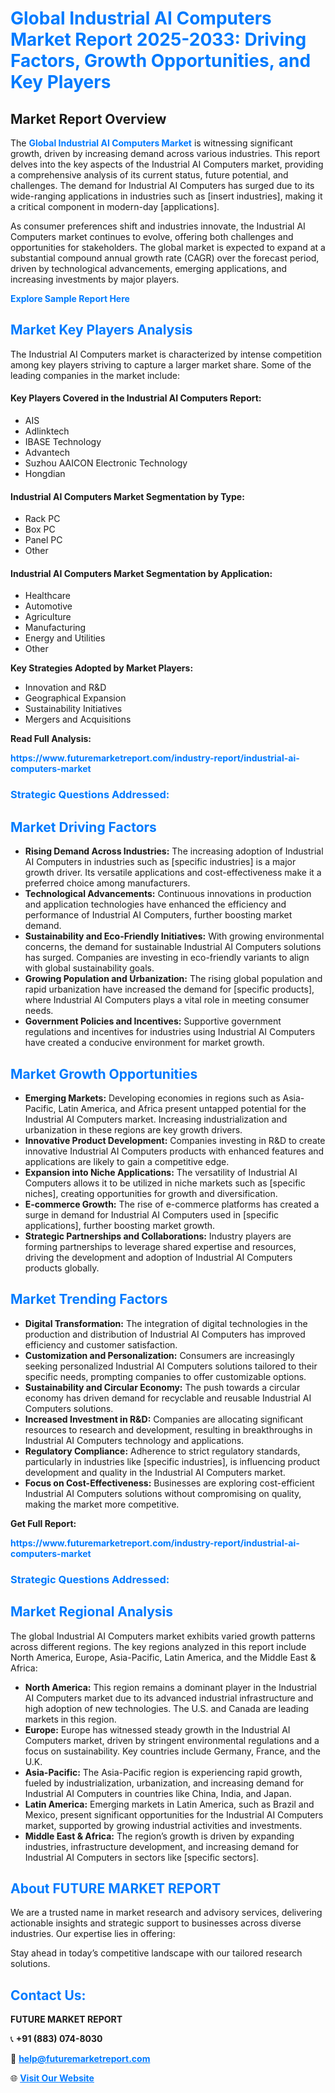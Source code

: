 <h1 style="color: #007BFF;">Global Industrial AI Computers Market Report 2025-2033: Driving Factors, Growth Opportunities, and Key Players</h1>

<section id="overview">
<h2>Market Report Overview</h2>
<p>The <a href="https://www.futuremarketreport.com/industry-report/industrial-ai-computers-market" style="color: #007BFF; text-decoration: none;"><strong>Global Industrial AI Computers Market</strong></a> is witnessing significant growth, driven by increasing demand across various industries. This report delves into the key aspects of the Industrial AI Computers market, providing a comprehensive analysis of its current status, future potential, and challenges. The demand for Industrial AI Computers has surged due to its wide-ranging applications in industries such as [insert industries], making it a critical component in modern-day [applications].</p>
<p>As consumer preferences shift and industries innovate, the Industrial AI Computers market continues to evolve, offering both challenges and opportunities for stakeholders. The global market is expected to expand at a substantial compound annual growth rate (CAGR) over the forecast period, driven by technological advancements, emerging applications, and increasing investments by major players.</p>
</section>

<section id="overview">
<p><a href="https://www.futuremarketreport.com/request-sample/reportId=116055" style="color: #007BFF; text-decoration: none;"><strong>Explore Sample Report Here</strong></a></p>
</section>

<section id="key-players">
<h2 style="color: #007BFF;">Market Key Players Analysis</h2>
<p>The Industrial AI Computers market is characterized by intense competition among key players striving to capture a larger market share. Some of the leading companies in the market include:</p>
<h4>Key Players Covered in the Industrial AI Computers Report:</h4>
<ul><li>AIS</li><li>Adlinktech</li><li>IBASE Technology</li><li>Advantech</li><li>Suzhou AAICON Electronic Technology</li><li>Hongdian</li></ul>
<h4>Industrial AI Computers Market Segmentation by Type:</h4>
<ul><li>Rack PC</li><li>Box PC</li><li>Panel PC</li><li>Other</li></ul>

<h4>Industrial AI Computers Market Segmentation by Application:</h4>
<ul><li>Healthcare</li><li>Automotive</li><li>Agriculture</li><li>Manufacturing</li><li>Energy and Utilities</li><li>Other</li></ul>
<p><strong>Key Strategies Adopted by Market Players:</strong></p>
<ul>
<li>Innovation and R&D</li>
<li>Geographical Expansion</li>
<li>Sustainability Initiatives</li>
<li>Mergers and Acquisitions</li>
</ul>
</section>

<section>
<p><strong>Read Full Analysis: </strong></p><a href="https://www.futuremarketreport.com/industry-report/industrial-ai-computers-market" style="color: #007BFF; text-decoration: none;"><strong>https://www.futuremarketreport.com/industry-report/industrial-ai-computers-market</strong></a>
<h3 style="color: #007BFF;">Strategic Questions Addressed:</h3>
</section>

<section id="driving-factors">
<h2 style="color: #007BFF;">Market Driving Factors</h2>
<ul>
<li><strong>Rising Demand Across Industries:</strong> The increasing adoption of Industrial AI Computers in industries such as [specific industries] is a major growth driver. Its versatile applications and cost-effectiveness make it a preferred choice among manufacturers.</li>
<li><strong>Technological Advancements:</strong> Continuous innovations in production and application technologies have enhanced the efficiency and performance of Industrial AI Computers, further boosting market demand.</li>
<li><strong>Sustainability and Eco-Friendly Initiatives:</strong> With growing environmental concerns, the demand for sustainable Industrial AI Computers solutions has surged. Companies are investing in eco-friendly variants to align with global sustainability goals.</li>
<li><strong>Growing Population and Urbanization:</strong> The rising global population and rapid urbanization have increased the demand for [specific products], where Industrial AI Computers plays a vital role in meeting consumer needs.</li>
<li><strong>Government Policies and Incentives:</strong> Supportive government regulations and incentives for industries using Industrial AI Computers have created a conducive environment for market growth.</li>
</ul>
</section>

<section id="growth-opportunities">
<h2 style="color: #007BFF;">Market Growth Opportunities</h2>
<ul>
<li><strong>Emerging Markets:</strong> Developing economies in regions such as Asia-Pacific, Latin America, and Africa present untapped potential for the Industrial AI Computers market. Increasing industrialization and urbanization in these regions are key growth drivers.</li>
<li><strong>Innovative Product Development:</strong> Companies investing in R&D to create innovative Industrial AI Computers products with enhanced features and applications are likely to gain a competitive edge.</li>
<li><strong>Expansion into Niche Applications:</strong> The versatility of Industrial AI Computers allows it to be utilized in niche markets such as [specific niches], creating opportunities for growth and diversification.</li>
<li><strong>E-commerce Growth:</strong> The rise of e-commerce platforms has created a surge in demand for Industrial AI Computers used in [specific applications], further boosting market growth.</li>
<li><strong>Strategic Partnerships and Collaborations:</strong> Industry players are forming partnerships to leverage shared expertise and resources, driving the development and adoption of Industrial AI Computers products globally.</li>
</ul>
</section>

<section id="trending-factors">
<h2 style="color: #007BFF;">Market Trending Factors</h2>
<ul>
<li><strong>Digital Transformation:</strong> The integration of digital technologies in the production and distribution of Industrial AI Computers has improved efficiency and customer satisfaction.</li>
<li><strong>Customization and Personalization:</strong> Consumers are increasingly seeking personalized Industrial AI Computers solutions tailored to their specific needs, prompting companies to offer customizable options.</li>
<li><strong>Sustainability and Circular Economy:</strong> The push towards a circular economy has driven demand for recyclable and reusable Industrial AI Computers solutions.</li>
<li><strong>Increased Investment in R&D:</strong> Companies are allocating significant resources to research and development, resulting in breakthroughs in Industrial AI Computers technology and applications.</li>
<li><strong>Regulatory Compliance:</strong> Adherence to strict regulatory standards, particularly in industries like [specific industries], is influencing product development and quality in the Industrial AI Computers market.</li>
<li><strong>Focus on Cost-Effectiveness:</strong> Businesses are exploring cost-efficient Industrial AI Computers solutions without compromising on quality, making the market more competitive.</li>
</ul>
</section>

<section>
<p><strong>Get Full Report: </strong></p><a href="https://www.futuremarketreport.com/industry-report/industrial-ai-computers-market" style="color: #007BFF; text-decoration: none;"><strong>https://www.futuremarketreport.com/industry-report/industrial-ai-computers-market</strong></a>
<h3 style="color: #007BFF;">Strategic Questions Addressed:</h3>
</section>


<section id="regional-analysis">
<h2 style="color: #007BFF;">Market Regional Analysis</h2>
<p>The global Industrial AI Computers market exhibits varied growth patterns across different regions. The key regions analyzed in this report include North America, Europe, Asia-Pacific, Latin America, and the Middle East & Africa:</p>
<ul>
<li><strong>North America:</strong> This region remains a dominant player in the Industrial AI Computers market due to its advanced industrial infrastructure and high adoption of new technologies. The U.S. and Canada are leading markets in this region.</li>
<li><strong>Europe:</strong> Europe has witnessed steady growth in the Industrial AI Computers market, driven by stringent environmental regulations and a focus on sustainability. Key countries include Germany, France, and the U.K.</li>
<li><strong>Asia-Pacific:</strong> The Asia-Pacific region is experiencing rapid growth, fueled by industrialization, urbanization, and increasing demand for Industrial AI Computers in countries like China, India, and Japan.</li>
<li><strong>Latin America:</strong> Emerging markets in Latin America, such as Brazil and Mexico, present significant opportunities for the Industrial AI Computers market, supported by growing industrial activities and investments.</li>
<li><strong>Middle East & Africa:</strong> The region’s growth is driven by expanding industries, infrastructure development, and increasing demand for Industrial AI Computers in sectors like [specific sectors].</li>
</ul>
</section>

<footer>
<h2 style="color: #007BFF;">About FUTURE MARKET REPORT</h2>
<p>We are a trusted name in market research and advisory services, delivering actionable insights and strategic support to businesses across diverse industries. Our expertise lies in offering:</p>

<p>Stay ahead in today’s competitive landscape with our tailored research solutions.</p>

<h2 style="color: #007BFF;">Contact Us:</h2>
<p><strong>FUTURE MARKET REPORT</strong></p>
<p>📞 <strong>+91 (883) 074-8030</strong></p>
<p>📧 <strong><a href="mailto:help@futuremarketreport.com" style="color: #007BFF;">help@futuremarketreport.com</a></strong></p>
<p>🌐 <strong><a href="https://www.futuremarketreport.com/" style="color: #007BFF;">Visit Our Website</a></strong></p>
</footer>